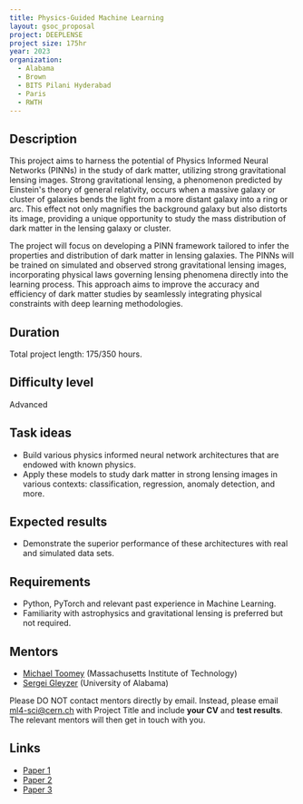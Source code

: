 ```yaml
---
title: Physics-Guided Machine Learning
layout: gsoc_proposal
project: DEEPLENSE
project size: 175hr
year: 2023
organization:
  - Alabama
  - Brown
  - BITS Pilani Hyderabad
  - Paris
  - RWTH
---
```


## Description

This project aims to harness the potential of Physics Informed Neural Networks (PINNs) in the study of dark matter, utilizing strong gravitational lensing images. Strong gravitational lensing, a phenomenon predicted by Einstein's theory of general relativity, occurs when a massive galaxy or cluster of galaxies bends the light from a more distant galaxy into a ring or arc. This effect not only magnifies the background galaxy but also distorts its image, providing a unique opportunity to study the mass distribution of dark matter in the lensing galaxy or cluster.

The project will focus on developing a PINN framework tailored to infer the properties and distribution of dark matter in lensing galaxies. The PINNs will be trained on simulated and observed strong gravitational lensing images, incorporating physical laws governing lensing phenomena directly into the learning process. This approach aims to improve the accuracy and efficiency of dark matter studies by seamlessly integrating physical constraints with deep learning methodologies.

## Duration

Total project length: 175/350 hours.

## Difficulty level

Advanced

## Task ideas
 * Build various physics informed neural network architectures that are endowed with known physics.
 * Apply these models to study dark matter in strong lensing images in various contexts: classification, regression, anomaly detection, and more.

## Expected results
 *  Demonstrate the superior performance of these architectures with real and simulated data sets.

## Requirements
 * Python, PyTorch and relevant past experience in Machine Learning.
 * Familiarity with astrophysics and gravitational lensing is preferred but not required.

<!-- ## Test
Please use this [link](https://docs.google.com/document/d/1y9-F1Z8iz_GvVRL9lQmMKlbq3ID3spiW0npe1s1fXwg/edit?usp=sharing) to access the test for this project. -->

## Mentors
  * [Michael Toomey](mailto:ml4-sci@cern.ch) (Massachusetts Institute of Technology)
  * [Sergei Gleyzer](mailto:ml4-sci@cern.ch) (University of Alabama)

Please DO NOT contact mentors directly by email. Instead, please email [ml4-sci@cern.ch](mailto:ml4-sci@cern.ch) with Project Title and include **your CV** and **test results**. The relevant mentors will then get in touch with you. 


## Links
  * [Paper 1](https://arxiv.org/abs/2008.12731)
  * [Paper 2](https://arxiv.org/abs/1909.07346)
  * [Paper 3](https://arxiv.org/abs/2112.12121)
